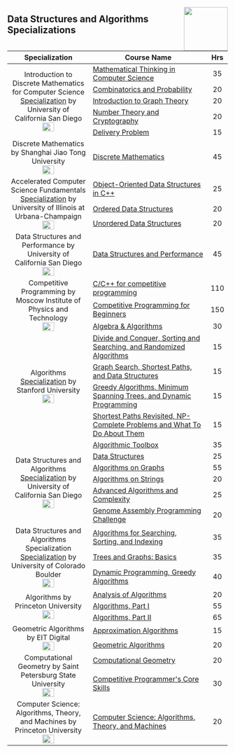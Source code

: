 <img align="right" width="100" src="https://github.com/cs-MohamedAyman/cs-MohamedAyman/blob/main/repos-logos/coursera.jpg"></img>

## Data Structures and Algorithms Specializations

<table>
    <thead>
        <tr>
            <th width="40%">Specialization</th>
            <th width="60%">Course Name</th>
            <th>Hrs</th>
        </tr>
    </thead>
    <tbody>
            <tr>
                <td rowspan=5 align=center>
Introduction to Discrete Mathematics for Computer Science
<a href="https://www.coursera.org/specializations/discrete-mathematics">Specialization</a> by University of California San Diego<br>
<img src="https://github.com/cs-MohamedAyman/eLearning-Platforms/tree/master/Coursera-Specializations/org-logos/university%20of%20california%20san%20diego.jpg" width="40%">
                </td>
                <td><a href="https://www.coursera.org/learn/what-is-a-proof">Mathematical Thinking in Computer Science</a></td>
                <td align="center">35</td>
            </tr>
            <tr>
                <td><a href="https://www.coursera.org/learn/combinatorics">Combinatorics and Probability</a></td>
                <td align="center">20</td>
            </tr>
            <tr>
                <td><a href="https://www.coursera.org/learn/graphs">Introduction to Graph Theory</a></td>
                <td align="center">20</td>
            </tr>
            <tr>
                <td><a href="https://www.coursera.org/learn/number-theory-cryptography">Number Theory and Cryptography</a></td>
                <td align="center">20</td>
            </tr>
            <tr>
                <td><a href="https://www.coursera.org/learn/delivery-problem">Delivery Problem</a></td>
                <td align="center">15</td>
            </tr>
            <tr>
                <td rowspan=1 align=center>
Discrete Mathematics by Shanghai Jiao Tong University<br>
<img src="https://github.com/cs-MohamedAyman/eLearning-Platforms/tree/master/Coursera-Specializations/org-logos/shanghai%20jiao%20tong%20university.jpg" width="40%">
                </td>
                <td><a href="https://www.coursera.org/learn/discrete-mathematics">Discrete Mathematics</a></td>
                <td align="center">45</td>
            </tr>
            <tr>
                <td rowspan=3 align=center>
Accelerated Computer Science Fundamentals
<a href="https://www.coursera.org/specializations/cs-fundamentals">Specialization</a> by University of Illinois at Urbana-Champaign<br>
<img src="https://github.com/cs-MohamedAyman/eLearning-Platforms/tree/master/Coursera-Specializations/org-logos/university%20of%20illinois%20at%20urbana-champaign.jpg" width="40%">
                </td>
                <td><a href="https://www.coursera.org/learn/cs-fundamentals-1">Object-Oriented Data Structures in C++</a></td>
                <td align="center">25</td>
            </tr>
            <tr>
                <td><a href="https://www.coursera.org/learn/cs-fundamentals-2">Ordered Data Structures</a></td>
                <td align="center">20</td>
            </tr>
            <tr>
                <td><a href="https://www.coursera.org/learn/cs-fundamentals-3">Unordered Data Structures</a></td>
                <td align="center">20</td>
            </tr>
            <tr>
                <td rowspan=1 align=center>
Data Structures and Performance by University of California San Diego<br>
<img src="https://github.com/cs-MohamedAyman/eLearning-Platforms/tree/master/Coursera-Specializations/org-logos/university%20of%20california%20san%20diego.jpg" width="40%">
                </td>
                <td><a href="https://www.coursera.org/learn/data-structures-optimizing-performance">Data Structures and Performance</a></td>
                <td align="center">45</td>
            </tr>
            <tr>
                <td rowspan=3 align=center>
Competitive Programming by Moscow Institute of Physics and Technology
<br>
<img src="https://github.com/cs-MohamedAyman/eLearning-Platforms/tree/master/Coursera-Specializations/org-logos/moscow%20institute%20of%20physics%20and%20technology.jpg" width="40%">
                </td>
                <td><a href="https://www.coursera.org/learn/c-for-competitive-programming">C/C++ for competitive programming</a></td>
                <td align="center">110</td>
            </tr>
            <tr>
                <td><a href="https://www.coursera.org/learn/competitive-programming-for-beginners">Competitive Programming for Beginners</a></td>
                <td align="center">150</td>
            </tr>
            <tr>
                <td><a href="https://www.coursera.org/learn/algebra-and-algorithms">Algebra & Algorithms</a></td>
                <td align="center">30</td>
            </tr>
            <tr>
                <td rowspan=4 align=center>
Algorithms
<a href="https://www.coursera.org/specializations/algorithms">Specialization</a> by Stanford University<br>
<img src="https://github.com/cs-MohamedAyman/eLearning-Platforms/tree/master/Coursera-Specializations/org-logos/stanford%20university.jpg" width="40%">
                </td>
                <td><a href="https://www.coursera.org/learn/algorithms-divide-conquer">Divide and Conquer, Sorting and Searching, and Randomized Algorithms</a></td>
                <td align="center">15</td>
            </tr>
            <tr>
                <td><a href="https://www.coursera.org/learn/algorithms-graphs-data-structures">Graph Search, Shortest Paths, and Data Structures</a></td>
                <td align="center">15</td>
            </tr>
            <tr>
                <td><a href="https://www.coursera.org/learn/algorithms-greedy">Greedy Algorithms, Minimum Spanning Trees, and Dynamic Programming</a></td>
                <td align="center">15</td>
            </tr>
            <tr>
                <td><a href="https://www.coursera.org/learn/algorithms-npcomplete">Shortest Paths Revisited, NP-Complete Problems and What To Do About Them</a></td>
                <td align="center">15</td>
            </tr>
            <tr>
                <td rowspan=6 align=center>
Data Structures and Algorithms
<a href="https://www.coursera.org/specializations/data-structures-algorithms">Specialization</a> by University of California San Diego<br>
<img src="https://github.com/cs-MohamedAyman/eLearning-Platforms/tree/master/Coursera-Specializations/org-logos/university%20of%20california%20san%20diego.jpg" width="40%">
                </td>
                <td><a href="https://www.coursera.org/learn/algorithmic-toolbox">Algorithmic Toolbox</a></td>
                <td align="center">35</td>
            </tr>
            <tr>
                <td><a href="https://www.coursera.org/learn/data-structures">Data Structures</a></td>
                <td align="center">25</td>
            </tr>
            <tr>
                <td><a href="https://www.coursera.org/learn/algorithms-on-graphs">Algorithms on Graphs</a></td>
                <td align="center">55</td>
            </tr>
            <tr>
                <td><a href="https://www.coursera.org/learn/algorithms-on-strings">Algorithms on Strings</a></td>
                <td align="center">20</td>
            </tr>
            <tr>
                <td><a href="https://www.coursera.org/learn/advanced-algorithms-and-complexity">Advanced Algorithms and Complexity</a></td>
                <td align="center">25</td>
            </tr>
            <tr>
                <td><a href="https://www.coursera.org/learn/assembling-genomes">Genome Assembly Programming Challenge</a></td>
                <td align="center">20</td>
            </tr>
            <tr>
                <td rowspan=3 align=center>
Data Structures and Algorithms Specialization
<a href="https://www.coursera.org/specializations/boulder-data-structures-algorithms">Specialization</a> by University of Colorado Boulder<br>
<img src="https://github.com/cs-MohamedAyman/eLearning-Platforms/tree/master/Coursera-Specializations/org-logos/university%20of%20colorado%20boulder.jpg" width="40%">
                </td>
                <td><a href="https://www.coursera.org/learn/algorithms-searching-sorting-indexing">Algorithms for Searching, Sorting, and Indexing</a></td>
                <td align="center">35</td>
            </tr>
            <tr>
                <td><a href="https://www.coursera.org/learn/trees-graphs-basics">Trees and Graphs: Basics</a></td>
                <td align="center">35</td>
            </tr>
            <tr>
                <td><a href="https://www.coursera.org/learn/dynamic-programming-greedy-algorithms">Dynamic Programming, Greedy Algorithms</a></td>
                <td align="center">40</td>
            </tr>
            <tr>
                <td rowspan=3 align=center>
Algorithms by Princeton University
<br>
<img src="https://github.com/cs-MohamedAyman/eLearning-Platforms/tree/master/Coursera-Specializations/org-logos/princeton%20university.jpg" width="40%">
                </td>
                <td><a href="https://www.coursera.org/learn/analysis-of-algorithms">Analysis of Algorithms</a></td>
                <td align="center">20</td>
            </tr>
            <tr>
                <td><a href="https://www.coursera.org/learn/algorithms-part1">Algorithms, Part I</a></td>
                <td align="center">55</td>
            </tr>
            <tr>
                <td><a href="https://www.coursera.org/learn/algorithms-part2">Algorithms, Part II</a></td>
                <td align="center">65</td>
            </tr>
            <tr>
                <td rowspan=2 align=center>
Geometric Algorithms by EIT Digital
<br>
<img src="https://github.com/cs-MohamedAyman/eLearning-Platforms/tree/master/Coursera-Specializations/org-logos/eit%20digital.jpg" width="40%">
                </td>
                <td><a href="https://www.coursera.org/learn/approximation-algorithms">Approximation Algorithms</a></td>
                <td align="center">15</td>
            </tr>
            <tr>
                <td><a href="https://www.coursera.org/learn/geometric-algorithms">Geometric Algorithms</a></td>
                <td align="center">20</td>
            </tr>
            <tr>
                <td rowspan=2 align=center>
Computational Geometry by Saint Petersburg State University
<br>
<img src="https://github.com/cs-MohamedAyman/eLearning-Platforms/tree/master/Coursera-Specializations/org-logos/saint%20petersburg%20state%20university.jpg" width="40%">
                </td>
                <td><a href="https://www.coursera.org/learn/computational-geometry">Computational Geometry</a></td>
                <td align="center">20</td>
            </tr>
            <tr>
                <td><a href="https://www.coursera.org/learn/competitive-programming-core-skills">Competitive Programmer's Core Skills</a></td>
                <td align="center">30</td>
            </tr>
            <tr>
                <td rowspan=1 align=center>
Computer Science: Algorithms, Theory, and Machines by Princeton University<br>
<img src="https://github.com/cs-MohamedAyman/eLearning-Platforms/tree/master/Coursera-Specializations/org-logos/princeton%20university.jpg" width="40%">
                </td>
                <td><a href="https://www.coursera.org/learn/cs-algorithms-theory-machines">Computer Science: Algorithms, Theory, and Machines</a></td>
                <td align="center">20</td>
            </tr>
    </tbody>
</table>
